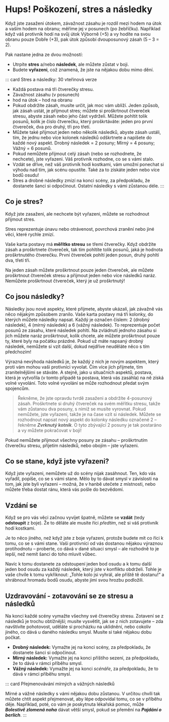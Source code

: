 # Hups! Poškození, stres a následky

Když jste zasaženi útokem, závažnost zásahu je rozdíl mezi hodem na útok a vaším hodem na obranu; měříme jej v posunech (po žebříčku). Například když váš protivník hodí na svůj útok Výborně (+5) a vy hodíte na svou obranu pouze Dobře (+3), pak útok způsobí dvouposunový zásah (5 – 3 = 2).

Pak nastane jedna ze dvou možností:

* Utrpíte **stres** a/nebo **následek**, ale můžete zůstat v boji.
* Budete **vyřazeni**, což znamená, že jste na nějakou dobu mimo dění.


::: card Stres a následky: 30 vteřinová verze

* Každá postava má tři čtverečky stresu.
* Závažnost zásahu (v posunech) 
* hod na útok – hod na obranu
* Pokud obdržíte zásah, musíte určit, jak moc vám ublíží. Jeden způsob, jak zásah ustát, je přijmout stres; můžete si proškrtnout čtvereček stresu, abyste zásah nebo jeho část vydrželi. Můžete pohltit tolik posunů, kolik je číslo čtverečku, který proškrtáváte: jeden pro první čtvereček, dva pro druhý, tři pro třetí. 
* Můžete také přijmout jeden nebo několik následků, abyste zásah ustáli, tím, že jednu nebo více kolonek následků odškrtnete a napíšete do každé nový aspekt. Drobný následek = 2 posuny; Mírný = 4 posuny; Vážný = 6 posunů.
* Pokud nemůžete přijmout celý zásah (nebo se rozhodnete, že nechcete), jste vyřazeni. Váš protivník rozhodne, co se s vámi stalo.
* Vzdát se dříve, než váš protivník hodí kostkami, vám umožní ponechat si výhodu nad tím, jak scénu opustíte. Také za to získáte jeden nebo více bodů osudu!
* Stres a drobné následky zmizí na konci scény, za předpokladu, že dostanete šanci si odpočinout. Ostatní následky s vámi zůstanou déle.
:::


## Co je stres?

Když jste zasaženi, ale nechcete být vyřazeni, můžete se rozhodnout přijmout stres. 

Stres reprezentuje únavu nebo otrávenost, povrchová zranění nebo jiné věci, které rychle zmizí.

Vaše karta postavy má **měřítko stresu** se třemi čtverečky. Když obdržíte zásah a proškrtnete čtvereček, tak tím pohltíte tolik posunů, jaká je hodnota proškrtnutého čtverečku. První čtvereček pohltí jeden posun, druhý pohltí dva, třetí tři.

Na jeden zásah můžete proškrtnout pouze jeden čtvereček, ale můžete proškrtnout čtvereček stresu a přijmout jeden nebo více následků naráz. Nemůžete proškrtnout čtvereček, který je už proškrtnutý!



## Co jsou následky?

Následky jsou nové aspekty, které přijmete, abyste ukázali, jak závažně vás něco nějakým způsobem zranilo. Vaše karta postavy má tři kolonky, do kterých můžete následky napsat. Každý je označen číslem: 2 (drobný následek), 4 (mírný následek) a 6 (vážný následek). To reprezentuje počet posunů ze zásahu, které následek pohltí. Na zvládnutí jednoho zásahu si jich můžete naráz proškrtnout, kolik chcete, ale můžete proškrtnout pouze ty, které byly na počátku prázdné. Pokud už máte napsaný drobný následek, nemůžete si vzít další, dokud nejdříve neuděláte něco s tím předchozím!

Výrazná nevýhoda následků je, že každý z nich je novým aspektem, který proti vám mohou vaši protivníci vyvolat. Čím více jich přijmete, tím zranitelnějšími se stáváte. A stejně, jako u situačních aspektů, postava, která je vytvořila (v tomto případě ta postava, která vás zasáhla) na ně získá volné vyvolání. Toto volné vyvolání se může rozhodnout předat svým spojencům.  

> Řekněme, že jste opravdu tvrdě zasaženi a obdržíte 4-posunový zásah. Proškrtnete si druhý čtvereček na svém měřítku stresu, takže vám zůstanou dva posuny, s nimiž se musíte vyrovnat. Pokud nemůžete, jste vyřazeni, takže je na čase vzít si následek. Můžete se rozhodnout napsat nový aspekt do kolonky následku označené 2 – řekněme ***Zvrknutý kotník***. O tyto zbývající 2 posuny je tak postaráno a vy můžete pokračovat v boji!

Pokud nemůžete přijmout všechny posuny ze zásahu – proškrtnutím čtverečku stresu, přijetím následků, nebo obojím – jste vyřazeni.



## Co se stane, když jste vyřazeni?

Když jste vyřazeni, nemůžete už do scény nijak zasáhnout. Ten, kdo vás vyřadil, popíše, co se s vámi stane. Mělo by to dávat smysl v závislosti na tom, jak jste byli vyřazeni – možná, že v hanbě utečete z místnosti, nebo můžete třeba dostat ránu, která vás pošle do bezvědomí.


## Vzdání se

Když se pro vás věci začnou vyvíjet špatně, můžete se **vzdát** (tedy **odstoupit** z boje). Že to děláte ale musíte říci *předtím*, než si váš protivník hodí kostkami. 

Je to něco jiného, než když jste z boje vyřazeni, protože budete mít co říci k tomu, co se s vámi stane. Vaši protivníci od vás dostanou nějakou výraznou protihodnotu – proberte, co dává v dané situaci smysl – ale rozhodně to je lepší, než nemít šanci do toho mluvit vůbec. 

Navíc k tomu dostanete za odstoupení jeden bod osudu a k tomu další jeden bod osudu za každý následek, který jste v konfliktu obdrželi. Tohle je vaše chvíle k tomu vykřiknout: „Tohle kolo jsi vyhrál, ale příště tě dostanu!“ a shrábnout hromadu bodů osudu, abyste jimi svou hrozbu podložili. 


## Uzdravování - zotavování se ze stresu a následků

Na konci každé scény vymažte všechny své čtverečky stresu. Zotavení se z následků je trochu obtížnější; musíte vysvětlit, jak se z nich zotavujete – zda navštívíte pohotovost, uděláte si procházku na uklidnění, nebo cokoliv jiného, co dává u daného následku smysl. Musíte si také nějakou dobu počkat.

* **Drobný následek:** Vymažte jej na konci scény, za předpokladu, že dostanete šanci si odpočinout.
* **Mírný následek:** Vymažte jej na konci příštího sezení, za předpokladu, že to dává v rámci příběhu smysl.
* **Vážný následek:** Vymažte jej na konci *scénáře*, za předpokladu, že to dává v rámci příběhu smysl. 


::: card Přejmenovávání mírných a vážných následků

Mírné a vážné následky s vámi nějakou dobu zůstanou. V určitou chvíli tak můžete chtít aspekt přejmenovat, aby lépe odpovídal tomu, co se v příběhu děje. Například, poté, co vám je poskytnuta lékařská pomoc, může ***Bolestivě zlomená noha*** dávat větší smysl, pokud se přemění na ***Pajdání o berlích***.
:::
